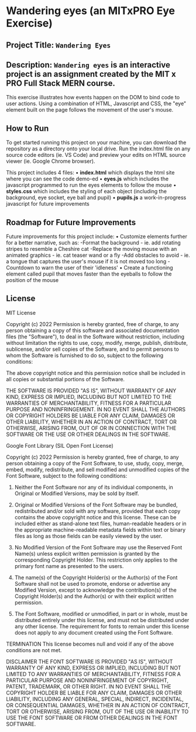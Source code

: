 # Wandering eyes (an MITxPRO Eye Exercise)
## Project Title: ``Wandering Eyes``
## Description: ``Wandering eyes`` is an interactive project is an assignment created by the MIT x PRO Full Stack MERN course. 
This exercise illustrates how events happen on the DOM to bind code to user actions. Using a combination of HTML, Javascript and CSS, the "eye" element built on the page follows the movement of the user's mouse. 

## How to Run
To get started running this project on your machine, you can download the repository as a directory onto your local drive. Run the index.html file on any source code editors (ie. VS Code) and preview your edits on HTML source viewer (ie. Google Chrome browser).

This project includes 4 files:
•	<b>index.html</b> which displays the html site where you can see the code demo-ed
•	<b>eyes.js</b> which includes the javascript programmed to run the eyes elements to follow the mouse
•	<b>styles.css</b> which includes the styling of each object (including the background, eye socket, eye ball and pupil)
•	<b>pupils.js</b> a work-in-progress javascript for future improvements

## Roadmap for Future Improvements
Future improvements for this project include:
•	Customize elements further for a better narrative, such as:
  -Format the background - ie. add rotating stripes to resemble a Cheshire cat
  -Replace the moving mouse with an animated graphics - ie. cat teaser wand or a fly
  -Add obstacles to avoid - ie. a tongue that captures the user's mouse if it is not moved too long
  -Countdown to warn the user of their 'idleness'
•	Create a functioning element called pupil that moves faster than the eyeballs to follow the position of the mouse

## License
MIT License

Copyright (c) 2022
Permission is hereby granted, free of charge, to any person obtaining a copy of this software and associated documentation files (the "Software"), to deal in the Software without restriction, including without limitation the rights to use, copy, modify, merge, publish, distribute, sublicense, and/or sell copies of the Software, and to permit persons to whom the Software is furnished to do so, subject to the following conditions:

The above copyright notice and this permission notice shall be included in all copies or substantial portions of the Software.

THE SOFTWARE IS PROVIDED "AS IS", WITHOUT WARRANTY OF ANY KIND, EXPRESS OR IMPLIED, INCLUDING BUT NOT LIMITED TO THE WARRANTIES OF MERCHANTABILITY, FITNESS FOR A PARTICULAR PURPOSE AND NONINFRINGEMENT. IN NO EVENT SHALL THE AUTHORS OR COPYRIGHT HOLDERS BE LIABLE FOR ANY CLAIM, DAMAGES OR OTHER LIABILITY, WHETHER IN AN ACTION OF CONTRACT, TORT OR OTHERWISE, ARISING FROM, OUT OF OR IN CONNECTION WITH THE SOFTWARE OR THE USE OR OTHER DEALINGS IN THE SOFTWARE.

Google Font Library (SIL Open Font License)

Copyright (c) 2022
Permission is hereby granted, free of charge, to any person obtaining a copy of the Font Software, to use, study, copy, merge, embed, modify, redistribute, and sell modified and unmodified copies of the Font Software, subject to the following conditions:

1) Neither the Font Software nor any of its individual components, in Original or Modified Versions, may be sold by itself.

2) Original or Modified Versions of the Font Software may be bundled, redistributed and/or sold with any software, provided that each copy
contains the above copyright notice and this license. These can be included either as stand-alone text files, human-readable headers or in the appropriate machine-readable metadata fields within text or binary files as long as those fields can be easily viewed by the user.

3) No Modified Version of the Font Software may use the Reserved Font Name(s) unless explicit written permission is granted by the corresponding
Copyright Holder. This restriction only applies to the primary font name as presented to the users.

4) The name(s) of the Copyright Holder(s) or the Author(s) of the Font Software shall not be used to promote, endorse or advertise any
Modified Version, except to acknowledge the contribution(s) of the Copyright Holder(s) and the Author(s) or with their explicit written permission.

5) The Font Software, modified or unmodified, in part or in whole, must be distributed entirely under this license, and must not be
distributed under any other license. The requirement for fonts to remain under this license does not apply to any document created
using the Font Software.

TERMINATION
This license becomes null and void if any of the above conditions are not met.

DISCLAIMER
THE FONT SOFTWARE IS PROVIDED "AS IS", WITHOUT WARRANTY OF ANY KIND, EXPRESS OR IMPLIED, INCLUDING BUT NOT LIMITED TO ANY WARRANTIES OF
MERCHANTABILITY, FITNESS FOR A PARTICULAR PURPOSE AND NONINFRINGEMENT
OF COPYRIGHT, PATENT, TRADEMARK, OR OTHER RIGHT. IN NO EVENT SHALL THE COPYRIGHT HOLDER BE LIABLE FOR ANY CLAIM, DAMAGES OR OTHER LIABILITY,
INCLUDING ANY GENERAL, SPECIAL, INDIRECT, INCIDENTAL, OR CONSEQUENTIAL DAMAGES, WHETHER IN AN ACTION OF CONTRACT, TORT OR OTHERWISE, ARISING FROM, OUT OF THE USE OR INABILITY TO USE THE FONT SOFTWARE OR FROM OTHER DEALINGS IN THE FONT SOFTWARE.
